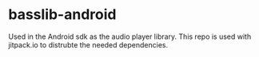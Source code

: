 # basslib-android
Used in the Android sdk as the audio player library. This repo is used with jitpack.io to distrubte the needed dependencies.
